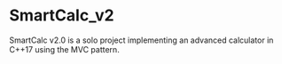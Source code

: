 # SmartCalc_v2
SmartCalc v2.0 is a solo project implementing an advanced calculator in C++17 using the MVC pattern. 
